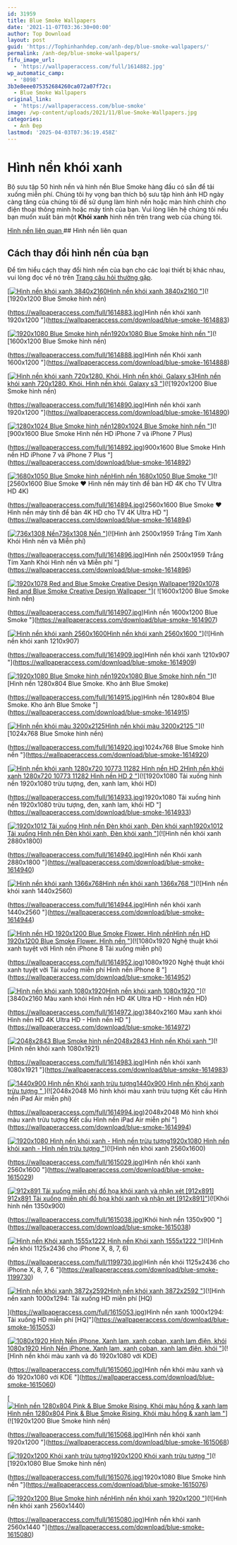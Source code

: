 ```yaml
---
id: 31959
title: Blue Smoke Wallpapers
date: '2021-11-07T03:36:30+00:00'
author: Top Download
layout: post
guid: 'https://Tophinhanhdep.com/anh-dep/blue-smoke-wallpapers/'
permalink: /anh-dep/blue-smoke-wallpapers/
fifu_image_url:
  - 'https://wallpaperaccess.com/full/1614882.jpg'
wp_automatic_camp:
  - '8098'
3b3e8eee075352684260ca072a07f72c:
  - Blue Smoke Wallpapers
original_link:
  - 'https://wallpaperaccess.com/blue-smoke'
image: /wp-content/uploads/2021/11/Blue-Smoke-Wallpapers.jpg
categories:
  - Ảnh Đẹp
lastmod: '2025-04-03T07:36:19.458Z'
---
```

# Hình nền khói xanh

Bộ sưu tập 50 hình nền và hình nền Blue Smoke hàng đầu có sẵn để tải xuống miễn phí. Chúng tôi hy vọng bạn thích bộ sưu tập hình ảnh HD ngày càng tăng của chúng tôi để sử dụng làm hình nền hoặc màn hình chính cho điện thoại thông minh hoặc máy tính của bạn. Vui lòng liên hệ chúng tôi nếu bạn muốn xuất bản một **Khói xanh** hình nền trên trang web của chúng tôi.

[Hình nền liên quan ](#related) ## Hình nền liên quan

## Cách thay đổi hình nền của bạn

Để tìm hiểu cách thay đổi hình nền của bạn cho các loại thiết bị khác nhau, vui lòng đọc về nó trên [Trang câu hỏi thường gặp](https://tophinhanhdep.com/faq/).

  
[[![Hình nền khói xanh 3840x2160](https://wallpaperaccess.com/full/1614882.jpg)Hình nền khói xanh 3840x2160 "](https://wallpaperaccess.com/download/blue-smoke-1614882)](![1920x1200 Blue Smoke hình nền)

(https://wallpaperaccess.com/full/1614883.jpg)Hình nền khói xanh 1920x1200 "](https://wallpaperaccess.com/download/blue-smoke-1614883)

[[![1920x1080 Blue Smoke hình nền](https://wallpaperaccess.com/full/1614885.jpg)1920x1080 Blue Smoke hình nền "](https://wallpaperaccess.com/download/blue-smoke-1614885)](![1600x1200 Blue Smoke hình nền)

(https://wallpaperaccess.com/full/1614888.jpg)Hình nền Khói xanh 1600x1200 "](https://wallpaperaccess.com/download/blue-smoke-1614888)

[[![Hình nền khói xanh 720x1280.  Khói.  Hình nền khói, Galaxy s3](https://wallpaperaccess.com/full/1614889.jpg)Hình nền khói xanh 720x1280. Khói. Hình nền khói, Galaxy s3 "](https://wallpaperaccess.com/download/blue-smoke-1614889)](![1920x1200 Blue Smoke hình nền)

(https://wallpaperaccess.com/full/1614890.jpg)Hình nền khói xanh 1920x1200 "](https://wallpaperaccess.com/download/blue-smoke-1614890)

[[![1280x1024 Blue Smoke hình nền](https://wallpaperaccess.com/full/1614891.jpg)1280x1024 Blue Smoke hình nền "](https://wallpaperaccess.com/download/blue-smoke-1614891)](![900x1600 Blue Smoke Hình nền HD iPhone 7 và iPhone 7 Plus)

(https://wallpaperaccess.com/full/1614892.jpg)900x1600 Blue Smoke Hình nền HD iPhone 7 và iPhone 7 Plus "](https://wallpaperaccess.com/download/blue-smoke-1614892)

[[![1680x1050 Blue Smoke hình nền](https://wallpaperaccess.com/full/1614893.jpg)Hình nền 1680x1050 Blue Smoke "](https://wallpaperaccess.com/download/blue-smoke-1614893)](![2560x1600 Blue Smoke ❤ Hình nền máy tính để bàn HD 4K cho TV Ultra HD 4K)

(https://wallpaperaccess.com/full/1614894.jpg)2560x1600 Blue Smoke ❤ Hình nền máy tính để bàn 4K HD cho TV 4K Ultra HD "](https://wallpaperaccess.com/download/blue-smoke-1614894)

[[![736x1308 Nền](https://wallpaperaccess.com/full/1614895.jpg)736x1308 Nền "](https://wallpaperaccess.com/download/blue-smoke-1614895)](![Hình ảnh 2500x1959 Trắng Tím Xanh Khói Hình nền và Miễn phí)

(https://wallpaperaccess.com/full/1614896.jpg)Hình nền 2500x1959 Trắng Tím Xanh Khói Hình nền và Miễn phí "](https://wallpaperaccess.com/download/blue-smoke-1614896)

[[![1920x1078 Red and Blue Smoke Creative Design Wallpaper](https://wallpaperaccess.com/full/1614904.jpg)1920x1078 Red and Blue Smoke Creative Design Wallpaper "](https://wallpaperaccess.com/download/blue-smoke-1614904)]( ![1600x1200 Blue Smoke hình nền)

(https://wallpaperaccess.com/full/1614907.jpg)Hình nền 1600x1200 Blue Smoke "](https://wallpaperaccess.com/download/blue-smoke-1614907)

[[![Hình nền khói xanh 2560x1600](https://wallpaperaccess.com/full/1614908.jpg)Hình nền khói xanh 2560x1600 "](https://wallpaperaccess.com/download/blue-smoke-1614908)](![Hình nền khói xanh 1210x907)

(https://wallpaperaccess.com/full/1614909.jpg)Hình nền khói xanh 1210x907 "](https://wallpaperaccess.com/download/blue-smoke-1614909)

[[![1920x1080 Blue Smoke hình nền](https://wallpaperaccess.com/full/1614912.jpg)1920x1080 Blue Smoke hình nền "](https://wallpaperaccess.com/download/blue-smoke-1614912)](![Hình nền 1280x804 Blue Smoke.  Kho ảnh Blue Smoke)

(https://wallpaperaccess.com/full/1614915.jpg)Hình nền 1280x804 Blue Smoke. Kho ảnh Blue Smoke "](https://wallpaperaccess.com/download/blue-smoke-1614915)

[[![Hình nền khói màu 3200x2125](https://wallpaperaccess.com/full/1614919.jpg)Hình nền khói màu 3200x2125 "](https://wallpaperaccess.com/download/blue-smoke-1614919)](![1024x768 Blue Smoke hình nền)

(https://wallpaperaccess.com/full/1614920.jpg)1024x768 Blue Smoke hình nền "](https://wallpaperaccess.com/download/blue-smoke-1614920)

[[![Hình nền khói xanh 1280x720 10773 11282 Hình nền HD 2](https://wallpaperaccess.com/full/1614921.jpg)Hình nền khói xanh 1280x720 10773 11282 Hình nền HD 2 "](https://wallpaperaccess.com/download/blue-smoke-1614921)](![1920x1080 Tải xuống hình nền 1920x1080 trừu tượng, đen, xanh lam, khói HD)

(https://wallpaperaccess.com/full/1614933.jpg)1920x1080 Tải xuống hình nền 1920x1080 trừu tượng, đen, xanh lam, khói HD "](https://wallpaperaccess.com/download/blue-smoke-1614933)

[[![1920x1012 Tải xuống Hình nền Đèn khói xanh, Đèn khói xanh](https://wallpaperaccess.com/full/1614939.png)1920x1012 Tải xuống Hình nền Đèn khói xanh, Đèn khói xanh "](https://wallpaperaccess.com/download/blue-smoke-1614939)](![Hình nền khói xanh 2880x1800)

(https://wallpaperaccess.com/full/1614940.jpg)Hình nền Khói xanh 2880x1800 "](https://wallpaperaccess.com/download/blue-smoke-1614940)

[[![Hình nền khói xanh 1366x768](https://wallpaperaccess.com/full/1614942.jpg)Hình nền khói xanh 1366x768 "](https://wallpaperaccess.com/download/blue-smoke-1614942)](![Hình nền khói xanh 1440x2560)

(https://wallpaperaccess.com/full/1614944.jpg)Hình nền khói xanh 1440x2560 "](https://wallpaperaccess.com/download/blue-smoke-1614944)

[[![Hình nền HD 1920x1200 Blue Smoke Flower.  Hình nền](https://wallpaperaccess.com/full/1614951.jpg)Hình nền HD 1920x1200 Blue Smoke Flower. Hình nền "](https://wallpaperaccess.com/download/blue-smoke-1614951)](![1080x1920 Nghệ thuật khói xanh tuyệt vời Hình nền iPhone 8 Tải xuống miễn phí)

(https://wallpaperaccess.com/full/1614952.jpg)1080x1920 Nghệ thuật khói xanh tuyệt vời Tải xuống miễn phí Hình nền iPhone 8 "](https://wallpaperaccess.com/download/blue-smoke-1614952)

[[![Hình nền khói xanh 1080x1920](https://wallpaperaccess.com/full/1614969.jpg)Hình nền khói xanh 1080x1920 "](https://wallpaperaccess.com/download/blue-smoke-1614969)](![3840x2160 Màu xanh khói Hình nền HD 4K Ultra HD - Hình nền HD)

(https://wallpaperaccess.com/full/1614972.jpg)3840x2160 Màu xanh khói Hình nền HD 4K Ultra HD - Hình nền HD "](https://wallpaperaccess.com/download/blue-smoke-1614972)

[[![2048x2843 Blue Smoke hình nền](https://wallpaperaccess.com/full/1614979.jpg)2048x2843 Hình nền Khói xanh "](https://wallpaperaccess.com/download/blue-smoke-1614979)](![Hình nền khói xanh 1080x1921)

(https://wallpaperaccess.com/full/1614983.jpg)Hình nền khói xanh 1080x1921 "](https://wallpaperaccess.com/download/blue-smoke-1614983)

[[![1440x900 Hình nền Khói xanh trừu tượng](https://wallpaperaccess.com/full/1614988.jpg)1440x900 Hình nền Khói xanh trừu tượng " ](https://wallpaperaccess.com/download/blue-smoke-1614988)](![2048x2048 Mô hình khói màu xanh trừu tượng Kết cấu Hình nền iPad Air miễn phí)

(https://wallpaperaccess.com/full/1614994.jpg)2048x2048 Mô hình khói màu xanh trừu tượng Kết cấu Hình nền iPad Air miễn phí "](https://wallpaperaccess.com/download/blue-smoke-1614994)

[[![1920x1080 Hình nền khói xanh - Hình nền trừu tượng](https://wallpaperaccess.com/full/1615001.jpg)1920x1080 Hình nền khói xanh - Hình nền trừu tượng "](https://wallpaperaccess.com/download/blue-smoke-1615001)](![Hình nền khói xanh 2560x1600)

(https://wallpaperaccess.com/full/1615029.jpg)Hình nền khói xanh 2560x1600 "](https://wallpaperaccess.com/download/blue-smoke-1615029)

[[![912x891 Tải xuống miễn phí đồ họa khói xanh và nhận xét [912x891]](https://wallpaperaccess.com/full/1615037.jpg)912x891 Tải xuống miễn phí đồ họa khói xanh và nhận xét \[912x891\]"](https://wallpaperaccess.com/download/blue-smoke-1615037)](![Khói hình nền 1350x900)

(https://wallpaperaccess.com/full/1615038.jpg)Khói hình nền 1350x900 "](https://wallpaperaccess.com/download/blue-smoke-1615038)

[[![Hình nền Khói xanh 1555x1222](https://wallpaperaccess.com/full/1615039.jpg) Hình nền Khói xanh 1555x1222 "](https://wallpaperaccess.com/download/blue-smoke-1615039)](![Hình nền khói 1125x2436 cho iPhone X, 8, 7, 6)

(https://wallpaperaccess.com/full/1199730.jpg)Hình nền khói 1125x2436 cho iPhone X, 8, 7, 6 "](https://wallpaperaccess.com/download/blue-smoke-1199730)

[[![Hình nền khói xanh 3872x2592](https://wallpaperaccess.com/full/1615050.jpg)Hình nền khói xanh 3872x2592 "](https://wallpaperaccess.com/download/blue-smoke-1615050)](![Hình nền xanh 1000x1294: Tải xuống HD miễn phí [HQ)

](https://wallpaperaccess.com/full/1615053.jpg)Hình nền xanh 1000x1294: Tải xuống HD miễn phí \[HQ\]"](https://wallpaperaccess.com/download/blue-smoke-1615053)

[[![1080x1920 Hình Nền iPhone.  Xanh lam, xanh coban, xanh lam điện, khói](https://wallpaperaccess.com/full/1615054.jpg)1080x1920 Hình Nền iPhone. Xanh lam, xanh coban, xanh lam điện, khói "](https://wallpaperaccess.com/download/blue-smoke-1615054)](![Hình nền khói màu xanh và đỏ 1920x1080 với KDE)

(https://wallpaperaccess.com/full/1615060.jpg)Hình nền khói màu xanh và đỏ 1920x1080 với KDE "](https://wallpaperaccess.com/download/blue-smoke-1615060)

[[![Hình nền 1280x804 Pink & Blue Smoke Rising.  Khói màu hồng & xanh lam](https://wallpaperaccess.com/full/1615065.jpg)Hình nền 1280x804 Pink &amp; Blue Smoke Rising. Khói màu hồng &amp; xanh lam "](https://wallpaperaccess.com/download/blue-smoke-1615065)](![1920x1200 Blue Smoke hình nền)

(https://wallpaperaccess.com/full/1615068.jpg)Hình nền khói xanh 1920x1200 "](https://wallpaperaccess.com/download/blue-smoke-1615068)

[[![1920x1200 Khói xanh trừu tượng](https://wallpaperaccess.com/full/1615072.jpg)1920x1200 Khói xanh trừu tượng "](https://wallpaperaccess.com/download/blue-smoke-1615072)](![1920x1080 Blue Smoke hình nền)

(https://wallpaperaccess.com/full/1615076.jpg)1920x1080 Blue Smoke hình nền "](https://wallpaperaccess.com/download/blue-smoke-1615076)

[[![1920x1200 Blue Smoke hình nền](https://wallpaperaccess.com/full/1615078.jpg)Hình nền khói xanh 1920x1200 "](https://wallpaperaccess.com/download/blue-smoke-1615078)](![Hình nền khói xanh 2560x1440)

(https://wallpaperaccess.com/full/1615080.jpg)Hình nền khói xanh 2560x1440 "](https://wallpaperaccess.com/download/blue-smoke-1615080)
